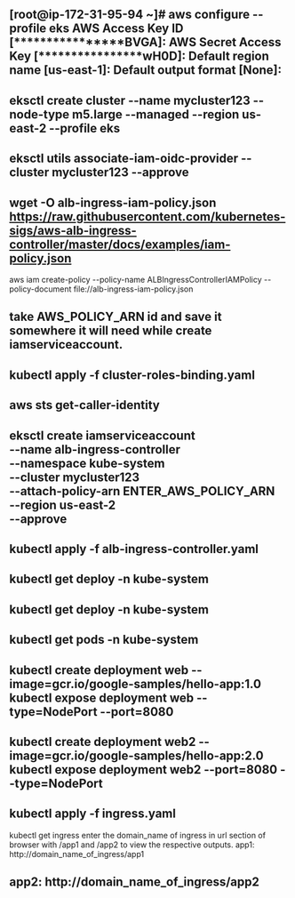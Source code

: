 [root@ip-172-31-95-94 ~]# aws configure --profile  eks
AWS Access Key ID [****************BVGA]:
AWS Secret Access Key [****************wH0D]:
Default region name [us-east-1]:
Default output format [None]:
----------------------------------------------------------------------------------------------------------------------------------------
eksctl create cluster --name mycluster123 --node-type m5.large --managed --region us-east-2  --profile eks
----------------------------------------------------------------------------------------------------------------------------------------
eksctl utils associate-iam-oidc-provider --cluster mycluster123 --approve
----------------------------------------------------------------------------------------------------------------------------------------
wget -O alb-ingress-iam-policy.json  https://raw.githubusercontent.com/kubernetes-sigs/aws-alb-ingress-controller/master/docs/examples/iam-policy.json
----------------------------------------------------------------------------------------------------------------------------------------
aws iam create-policy --policy-name ALBIngressControllerIAMPolicy --policy-document file://alb-ingress-iam-policy.json

take AWS_POLICY_ARN id and save it somewhere it will need while create iamserviceaccount.
----------------------------------------------------------------------------------------------------------------------------------------
kubectl apply -f cluster-roles-binding.yaml
----------------------------------------------------------------------------------------------------------------------------------------
aws sts get-caller-identity
----------------------------------------------------------------------------------------------------------------------------------------
eksctl create iamserviceaccount \
--name alb-ingress-controller \
--namespace kube-system \
--cluster mycluster123 \
--attach-policy-arn   ENTER_AWS_POLICY_ARN \
--region us-east-2 \
--approve
----------------------------------------------------------------------------------------------------------------------------------------
kubectl apply -f alb-ingress-controller.yaml
----------------------------------------------------------------------------------------------------------------------------------------
kubectl get deploy -n kube-system
----------------------------------------------------------------------------------------------------------------------------------------
kubectl get deploy -n kube-system
----------------------------------------------------------------------------------------------------------------------------------------
kubectl get pods  -n kube-system
----------------------------------------------------------------------------------------------------------------------------------------
kubectl create deployment web --image=gcr.io/google-samples/hello-app:1.0
kubectl expose deployment web --type=NodePort --port=8080
----------------------------------------------------------------------------------------------------------------------------------------
kubectl create deployment web2 --image=gcr.io/google-samples/hello-app:2.0
kubectl expose deployment web2 --port=8080 --type=NodePort
----------------------------------------------------------------------------------------------------------------------------------------
kubectl apply -f ingress.yaml
----------------------------------------------------------------------------------------------------------------------------------------
kubectl get ingress 
enter the domain_name of ingress in url section of browser with /app1 and /app2 to view the respective outputs.
app1:
   http://domain_name_of_ingress/app1

app2:
   http://domain_name_of_ingress/app2
----------------------------------------------------------------------------------------------------------------------------------------